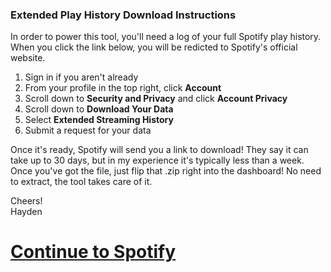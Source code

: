 ### Extended Play History Download Instructions

In order to power this tool, you'll need a log of your full Spotify play history.  When you click the link below, you will be redicted to Spotify's official website.

1. Sign in if you aren't already
2. From your profile in the top right, click **Account**
3. Scroll down to **Security and Privacy** and click **Account Privacy**
4. Scroll down to **Download Your Data**
5. Select **Extended Streaming History**
6. Submit a request for your data

Once it's ready, Spotify will send you a link to download!  They say it can take up to 30 days, but in my experience it's typically less than a week.  Once you've got the file, just flip that .zip right into the dashboard!  No need to extract, the tool takes care of it.

Cheers!<br>Hayden

# [Continue to Spotify](https://www.spotify.com/us/account/privacy/)
